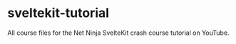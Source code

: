 # sveltekit-tutorial
All course files for the Net Ninja SvelteKit crash course tutorial on YouTube.
